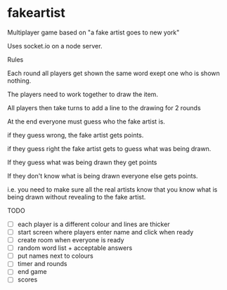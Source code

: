 # fakeartist

Multiplayer game based on "a fake artist goes to new york"

Uses socket.io on a node server.

Rules

Each round all players get shown the same word exept one who is shown nothing.

The players need to work together to draw the item.

All players then take turns to add a line to the drawing for 2 rounds

At the end everyone must guess who the fake artist is. 

if they guess wrong, the fake artist gets points.

if they guess right the fake artist gets to guess what was being drawn. 

If they guess what was being drawn they get points

If they don't know what is being drawn everyone else gets points.

i.e. you need to make sure all the real artists know that you know what is being drawn without revealing to the fake artist.

TODO

- [ ] each player is a different colour and lines are thicker
- [ ] start screen where players enter name and click when ready
- [ ] create room when everyone is ready
- [ ] random word list + acceptable answers
- [ ] put names next to colours
- [ ] timer and rounds
- [ ] end game
- [ ] scores